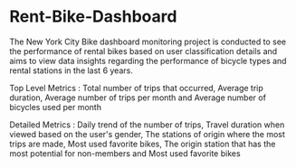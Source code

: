 # Rent-Bike-Dashboard
The New York City Bike dashboard monitoring project is conducted to see the performance of rental bikes based on user classification details and aims to view data insights regarding the performance of bicycle types and rental stations in the last 6 years.

Top Level Metrics : 
Total number of trips that occurred, Average trip duration, Average number of trips per month and Average number of bicycles used per month 

Detailed Metrics : 
Daily trend of the number of trips, Travel duration when viewed based on the user's gender, The stations of origin where the most trips are made, Most used favorite bikes, The origin station that has the most potential for non-members and Most used favorite bikes


